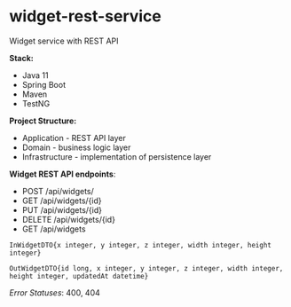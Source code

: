 # widget-rest-service
Widget service with REST API

**Stack:**
- Java 11
- Spring Boot
- Maven
- TestNG

**Project Structure:**
- Application - REST API layer
- Domain - business logic layer
- Infrastructure - implementation of persistence layer

**Widget REST API endpoints**:

- POST /api/widgets/
- GET /api/widgets/{id}
- PUT /api/widgets/{id}
- DELETE /api/widgets/{id}
- GET /api/widgets

`InWidgetDTO{x integer, y integer, z integer, width	integer, height	integer}`

`OutWidgetDTO{id long, x integer, y integer, z integer, width integer, height integer, updatedAt datetime}`

_Error Statuses_: 400, 404